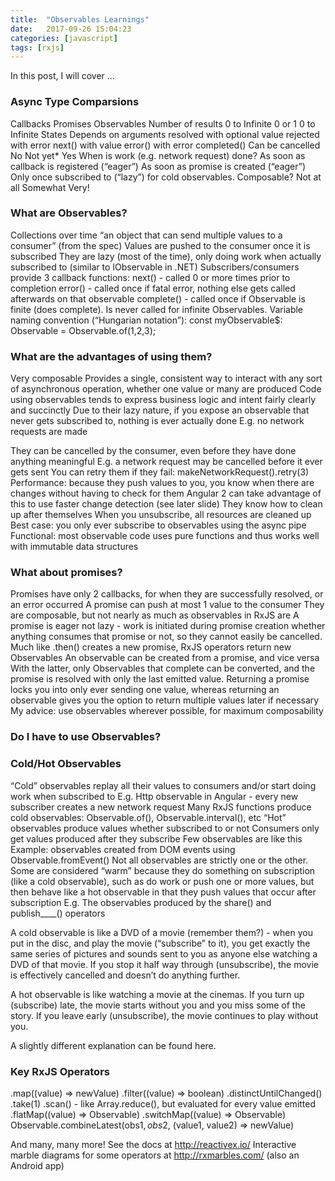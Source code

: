 ```yaml
---
title:  "Observables Learnings"
date:   2017-09-26 15:04:23
categories: [javascript]
tags: [rxjs]
---
```

In this post, I will cover ...

### Async Type Comparsions
  
Callbacks
Promises
Observables
Number of results
0 to Infinite
0 or 1
0 to Infinite
States
Depends on arguments
resolved with optional value
rejected with error
next() with value
error() with error
completed()
Can be cancelled
No
Not yet*
Yes
When is work (e.g. network request) done?
As soon as callback is registered (“eager”)
As soon as promise is created (“eager”)
Only once subscribed to (“lazy”) for cold observables.
Composable?
Not at all
Somewhat
Very!

### What are Observables?
Collections over time
“an object that can send multiple values to a consumer” (from the spec)
Values are pushed to the consumer once it is subscribed
They are lazy (most of the time), only doing work when actually subscribed to (similar to IObservable in .NET)
Subscribers/consumers provide 3 callback functions:
next() - called 0 or more times prior to completion
error() - called once if fatal error, nothing else gets called afterwards on that observable
complete() - called once if Observable is finite (does complete). Is never called for infinite Observables.
Variable naming convention (“Hungarian notation”): 
const myObservable$: Observable<number> = Observable.of(1,2,3);

### What are the advantages of using them?
Very composable
Provides a single, consistent way to interact with any sort of asynchronous operation, whether one value or many are produced
Code using observables tends to express business logic and intent fairly clearly and succinctly
Due to their lazy nature, if you expose an observable that never gets subscribed to, nothing is ever actually done
E.g. no network requests are made

They can be cancelled by the consumer, even before they have done anything meaningful
E.g. a network request may be cancelled before it ever gets sent
You can retry them if they fail: makeNetworkRequest().retry(3)
Performance: because they push values to you, you know when there are changes without having to check for them
Angular 2 can take advantage of this to use faster change detection (see later slide)
They know how to clean up after themselves
When you unsubscribe, all resources are cleaned up
Best case: you only ever subscribe to observables using the async pipe
Functional: most observable code uses pure functions and thus works well with immutable data structures


### What about promises?
Promises have only 2 callbacks, for when they are successfully resolved, or an error occurred
A promise can push at most 1 value to the consumer
They are composable, but not nearly as much as observables in RxJS are
A promise is eager not lazy - work is initiated during promise creation whether anything consumes that promise or not, so they cannot easily be cancelled.
Much like .then() creates a new promise, RxJS operators return new Observables
An observable can be created from a promise, and vice versa
With the latter, only Observables that complete can be converted, and the promise is resolved with only the last emitted value.
Returning a promise locks you into only ever sending one value, whereas returning an observable gives you the option to return multiple values later if necessary
My advice: use observables wherever possible, for maximum composability


### Do I have to use Observables?


### Cold/Hot Observables
“Cold” observables replay all their values to consumers and/or start doing work when subscribed to
E.g. Http observable in Angular - every new subscriber creates a new network request
Many RxJS functions produce cold observables: Observable.of(), Observable.interval(), etc
“Hot” observables produce values whether subscribed to or not
Consumers only get values produced after they subscribe
Few observables are like this
Example: observables created from DOM events using Observable.fromEvent()
Not all observables are strictly one or the other. Some are considered “warm” because they do something on subscription (like a cold observable), such as do work or push one or more values, but then behave like a hot observable in that they push values that occur after subscription
E.g. The observables produced by the share() and publish____() operators

A cold observable is like a DVD of a movie (remember them?) - when you put in the disc, and play the movie (“subscribe” to it), you get exactly the same series of pictures and sounds sent to you as anyone else watching a DVD of that movie. If you stop it half way through (unsubscribe), the movie is effectively cancelled and doesn’t do anything further.

A hot observable is like watching a movie at the cinemas. If you turn up (subscribe) late, the movie starts without you and you miss some of the story. If you leave early (unsubscribe), the movie continues to play without you.

A slightly different explanation can be found here.

### Key RxJS Operators
.map((value) => newValue)
.filter((value) => boolean)
.distinctUntilChanged()
.take(1)
.scan() - like Array.reduce(), but evaluated for every value emitted
.flatMap((value) => Observable)
.switchMap((value) => Observable)
Observable.combineLatest(obs1$, obs2$, (value1, value2) => newValue)

And many, many more! See the docs at http://reactivex.io/
Interactive marble diagrams for some operators at http://rxmarbles.com/ (also an Android app)


